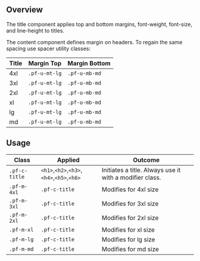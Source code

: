 ## Overview
The title component applies top and bottom margins, font-weight, font-size, and line-height to titles.

The content component defines margin on headers. To regain the same spacing use spacer utility classes:

| Title | Margin Top | Margin Bottom |
| -- | -- | -- |
| 4xl | `.pf-u-mt-lg` | `.pf-u-mb-md` |
| 3xl | `.pf-u-mt-lg` | `.pf-u-mb-md` |
| 2xl | `.pf-u-mt-lg` | `.pf-u-mb-md` |
| xl | `.pf-u-mt-lg` | `.pf-u-mb-md` |
| lg | `.pf-u-mt-lg` | `.pf-u-mb-md` |
| md | `.pf-u-mt-lg` | `.pf-u-mb-md` |

## Usage

| Class | Applied | Outcome |
| -- | -- | -- |
| `.pf-c-title` | `<h1>`,`<h2>`,`<h3>`,`<h4>`,`<h5>`,`<h6>` |  Initiates a title. Always use it with a modifier class. |
| `.pf-m-4xl` | `.pf-c-title` | Modifies for 4xl size |
| `.pf-m-3xl` | `.pf-c-title` | Modifies for 3xl size |
| `.pf-m-2xl` | `.pf-c-title` | Modifies for 2xl size |
| `.pf-m-xl` | `.pf-c-title` | Modifies for xl size |
| `.pf-m-lg` | `.pf-c-title` | Modifies for lg size |
| `.pf-m-md` | `.pf-c-title` | Modifies for md size |
